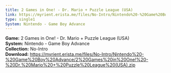 ```yaml
---
title: 2 Games in One! - Dr. Mario + Puzzle League (USA)
link: https://myrient.erista.me/files/No-Intro/Nintendo%20-%20Game%20Boy%20Advance/2%20Games%20in%20One!%20-%20Dr.%20Mario%20+%20Puzzle%20League%20(USA).zip
type: single1
System: Nintendo - Game Boy Advance
---
```

<b>Game:</b> 2 Games in One! - Dr. Mario + Puzzle League (USA)<br>
<b>System:</b> Nintendo - Game Boy Advance<br>
<b>Collection:</b> No-Intro<br>
<b>Download:</b> https://myrient.erista.me/files/No-Intro/Nintendo%20-%20Game%20Boy%20Advance/2%20Games%20in%20One!%20-%20Dr.%20Mario%20+%20Puzzle%20League%20(USA).zip